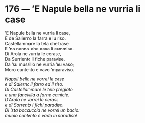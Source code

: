 # 176 — ’E Napule bella ne vurria li case

’E Napule bella ne vurria li case,  
E de Salierno la farra e lu riso.  
Castellammare la tela che trase  
E ’na nenna, che cosa li cammise.  
Di Arola ne vurria le cerase,  
Da Surriento li fiche paravise.  
Da ’su mussillo ne vurria ’nu vaso;  
Moro cuntento e vavo ’mparaviso.

_Napoli bella ne vorrei le case  
e di Salerno il farro ed il riso.  
Di Castellammare le tele pregiate  
e una fanciulla a farne camicie.  
D’Arola ne vorrei le cerase  
e di Sorrento i fichi paradiso.  
Di ’sta boccuccia ne vorrei un bacio:  
muoio contento e vado in paradiso!_


